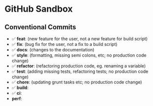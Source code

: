 # GitHub Sandbox

## Conventional Commits

- ✅ **feat**: (new feature for the user, not a new feature for build script)
- ✅ **fix**: (bug fix for the user, not a fix to a build script)
- ✅ **docs**: (changes to the documentation)
- ✅ **style**: (formatting, missing semi colons, etc; no production code change)
- ✅ **refactor**: (refactoring production code, eg. renaming a variable)
- ✅ **test**: (adding missing tests, refactoring tests; no production code change)
- ✅ **chore**: (updating grunt tasks etc; no production code change)
- ✅ **build**:
- ✅ **ci**:
- **perf**:
